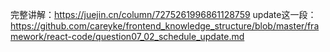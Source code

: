 完整讲解：https://juejin.cn/column/7275261996861128759
update这一段：https://github.com/careyke/frontend_knowledge_structure/blob/master/framework/react-code/question07_02_schedule_update.md